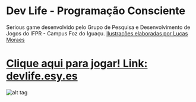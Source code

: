 # Dev Life - Programação Consciente
Serious game desenvolvido pelo Grupo de Pesquisa e Desenvolvimento de Jogos do IFPR - Campus Foz do Iguaçu.
[Ilustrações elaboradas por Lucas Moraes](http://lmoraes.tumblr.com)
# [Clique aqui para jogar! Link: devlife.esy.es](http://devlife.esy.es/jogo)

![alt tag](/gallery/main.png?raw=true "Ilustração de Lucas Moraes")

